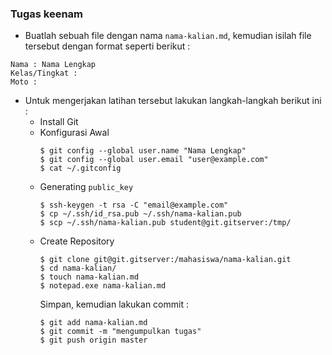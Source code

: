### Tugas keenam
* Buatlah sebuah file dengan nama `nama-kalian.md`, kemudian isilah
file tersebut dengan format seperti berikut :
```
Nama : Nama Lengkap
Kelas/Tingkat :
Moto :
```
* Untuk mengerjakan latihan tersebut lakukan langkah-langkah berikut ini :
  - Install Git
  - Konfigurasi Awal
    ```
    $ git config --global user.name "Nama Lengkap"
    $ git config --global user.email "user@example.com"
    $ cat ~/.gitconfig
    ```
  - Generating `public_key`
    ```
    $ ssh-keygen -t rsa -C "email@example.com"
    $ cp ~/.ssh/id_rsa.pub ~/.ssh/nama-kalian.pub
    $ scp ~/.ssh/nama-kalian.pub student@git.gitserver:/tmp/
    ```
  - Create Repository
    ```
    $ git clone git@git.gitserver:/mahasiswa/nama-kalian.git
    $ cd nama-kalian/
    $ touch nama-kalian.md
    $ notepad.exe nama-kalian.md
    ```
    Simpan, kemudian lakukan commit :
    ```
    $ git add nama-kalian.md
    $ git commit -m "mengumpulkan tugas"
    $ git push origin master

    ```
